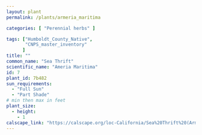 ```yaml
---
layout: plant                                                              
permalink: /plants/armeria_maritima

categories: [ "Perennial herbs" ]

tags: ["Humboldt_County_Native",
       "CNPS_master_inventory"
      ]
title: ""
common_name: "Sea Thrift"
scientific_name: "Ameria Maritima"
id: 7
plant_id: 7b482
sun_requirements:
  - "Full Sun"
  - "Part Shade"
# min then max in feet
plant_size:
  - height: 
    - 1
calscape_link: "https://calscape.org/loc-California/Sea%20Thrift%20(Armeria%20maritima)"
---
```




